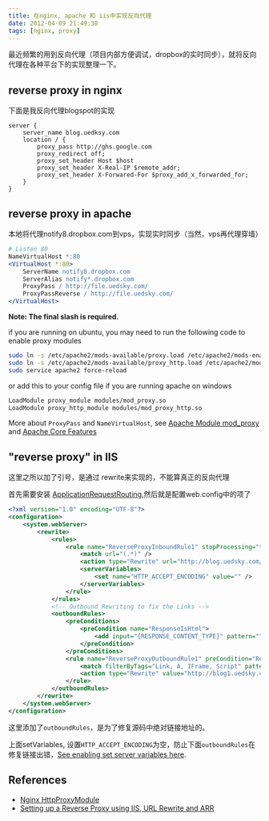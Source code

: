 ```yaml
---
title: 在nginx, apache 和 iis中实现反向代理
date: 2012-04-09 21:49:38
tags: [nginx, proxy]
---
```


最近频繁的用到反向代理（项目内部方便调试，dropbox的实时同步），就将反向代理在各种平台下的实现整理一下。

## reverse proxy in nginx
下面是我反向代理blogspot的实现

```nginx
server {
    server_name blog.uedksy.com
    location / {
        proxy_pass http://ghs.google.com
        proxy_redirect off;
        proxy_set_header Host $host
        proxy_set_header X-Real-IP $remote_addr;
        proxy_set_header X-Forwared-For $proxy_add_x_forwarded_for;
    }
}
```

## reverse proxy in apache
本地将代理notify8.dropbox.com到vps，实现实时同步（当然，vps再代理穿墙）

```apache
# Listen 80
NameVirtualHost *:80
<VirtualHost *:80>
    ServerName notify8.dropbox.com
    ServerAlias notify*.dropbox.com
    ProxyPass / http://file.uedsky.com/
    ProxyPassReverse / http://file.uedsky.com/
</VirtualHost>
```

**Note: The final slash is required.**

if you are running on ubuntu, you may need to run the following code to enable proxy modules

```bash
sudo ln -s /etc/apache2/mods-available/proxy.load /etc/apache2/mods-enabled
sudo ln -s /etc/apache2/mods-available/proxy_http.load /etc/apache2/mods-enabled
sudo service apache2 force-reload
```

or add this to your config file if you are running apache on windows

```bash
LoadModule proxy_module modules/mod_proxy.so
LoadModule proxy_http_module modules/mod_proxy_http.so
```

More about `ProxyPass` and `NameVirtualHost`, see [Apache Module mod_proxy][mod_proxy] and [Apache Core Features][apache_core]

## "reverse proxy" in IIS
这里之所以加了引号，是通过 rewrite来实现的，不能算真正的反向代理

首先需要安装 [ApplicationRequestRouting](http://www.iis.net/download/ApplicationRequestRouting),然后就是配置web.config中的项了

```xml
<?xml version="1.0" encoding="UTF-8"?>
<configuration>
    <system.webServer>
        <rewrite>
            <rules>
                <rule name="ReverseProxyInboundRule1" stopProcessing="true">
                    <match url="(.*)" />
                    <action type="Rewrite" url="http://blog.uedsky.com/{R:1}" />
                    <serverVariables>
                        <set name="HTTP_ACCEPT_ENCODING" value="" />
                    </serverVariables>
                </rule>
            </rules>
            <!-- Outbound Rewriting to fix the Links -->
            <outboundRules>
                <preConditions>
                    <preCondition name="ResponseIsHtml">
                        <add input="{RESPONSE_CONTENT_TYPE}" pattern="^text/html" />
                    </preCondition>
                </preConditions>
                <rule name="ReverseProxyOutboundRule1" preCondition="ResponseIsHtml">
                    <match filterByTags="Link, A, IFrame, Script" pattern="^http://www.blogger.com/(.*)" />
                    <action type="Rewrite" value="http://blog1.uedsky.com/{R:1}" />
                </rule>
            </outboundRules>
        </rewrite>
    </system.webServer>
</configuration>
```

这里添加了`outboundRules`，是为了修复源码中绝对链接地址的。

上面setVariables, 设置`HTTP_ACCEPT_ENCODING`为空，防止下面`outboundRules`在修复链接出错，[See enabling set server variables here](http://learn.iis.net/page.aspx/686/setting-http-request-headers-and-iis-server-variables/).

## References

* [Nginx HttpProxyModule](http://wiki.nginx.org/HttpProxyModule)
* [Setting up a Reverse Proxy using IIS, URL Rewrite and ARR](http://blogs.msdn.com/b/carlosag/archive/2010/04/02/setting-up-a-reverse-proxy-using-iis-url-rewrite-and-arr.aspx)

[apache_core]: http://httpd.apache.org/docs/current/mod/core.html
[mod_proxy]: http://httpd.apache.org/docs/current/mod/mod_proxy.html
